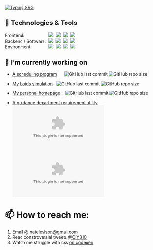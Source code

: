 [![Typing SVG](https://readme-typing-svg.herokuapp.com?font=Open+Sans&duration=1500&pause=1000&color=ffffff&vCenter=true&width=435&lines=%F0%9F%91%8B+Hello;%F0%9F%98%84+I+am+Nate+Levison+;%F0%9F%91%A8%E2%80%8D%F0%9F%92%BB+Full+Stack+Programmer;%F0%9F%97%9D+1.5y+Java+and+W2+experience;%F0%9F%A5%A3+Mac+and+Cheese+Enthusiast)](https://git.io/typing-svg)

## 🔧 Technologies & Tools
Frontend:&nbsp;&nbsp;&nbsp;&nbsp;&nbsp;&nbsp;&nbsp;&nbsp;&nbsp;&nbsp;&nbsp;&nbsp;&nbsp;&nbsp;&nbsp;&nbsp;&nbsp;&nbsp;&nbsp;
![](https://img.shields.io/badge/-JavaScript-c2bc00?logo=JavaScript)&nbsp;
![](https://img.shields.io/badge/-HTML-ff995e?logo=HTML5)&nbsp;
![](https://img.shields.io/badge/-CSS3-5ea1ff?logo=CSS3&logoColor=0082c3)&nbsp;
![](https://img.shields.io/badge/-Svelte-df793e?logo=Svelte)&nbsp;
<br>
Backend / Software:&nbsp;
![](https://img.shields.io/badge/-Java-ff7569?logo=OpenJDK)&nbsp;
![](https://img.shields.io/badge/-Python-2db345?logo=Python)&nbsp;
![](https://img.shields.io/badge/-node.js-66d97a?logo=node.js)&nbsp;
![](https://img.shields.io/badge/-Rust-ff995e?logo=rust)&nbsp;
<br>
Environment:&nbsp;&nbsp;&nbsp;&nbsp;&nbsp;&nbsp;&nbsp;&nbsp;&nbsp;&nbsp;&nbsp;&nbsp;&nbsp;
![](https://img.shields.io/badge/-VSCode-5ea1ff?logo=visual-studio-code&logoColor=blue)&nbsp;
![](https://img.shields.io/badge/-MSVS-a341d1?logo=visual-studio&logoColor=purple)&nbsp;
![](https://img.shields.io/badge/-GitHub-gray?logo=github)&nbsp;
![](https://img.shields.io/badge/-replit-ff995e?logo=replit)&nbsp;

## 🔭 I’m currently working on
  -  [A scheduling program](https://github.com/Cheespeasa1234/LeviSchedule)  &nbsp;&nbsp;&nbsp;&nbsp;
![GitHub last commit](https://img.shields.io/github/last-commit/Cheespeasa1234/LeviSchedule)
![GitHub repo size](https://img.shields.io/github/repo-size/Cheespeasa1234/LeviSchedule)

  -  [My boids simulation](https://github.com/Cheespeasa1234/LeviAntSim) &nbsp;
![GitHub last commit](https://img.shields.io/github/last-commit/Cheespeasa1234/LeviAntSim)
![GitHub repo size](https://img.shields.io/github/repo-size/Cheespeasa1234/LeviAntSim)

  -  [My personal homepage](https://Cheespeasa1234.github.io) &nbsp;&nbsp;
![GitHub last commit](https://img.shields.io/github/last-commit/Cheespeasa1234/Cheespeasa1234.github.io)
![GitHub repo size](https://img.shields.io/github/repo-size/Cheespeasa1234/Cheespeasa1234.github.io)
 
  -  [A guidance department requirement utility](https://github.com/Cheespeasa1234/casa.natelevison.com) &nbsp;&nbsp;
![GitHub last commit](https://img.shields.io/github/last-commit/Cheespeasa1234/casa.natelevison.com)
![GitHub repo size](https://img.shields.io/github/repo-size/Cheespeasa1234/casa.natelevison.com)


# 📫 How to reach me:
  1. Email @ [natelevison@gmail.com](mailto:natelevison@gmail.com)
  2. Read constroversial tweets [@CiY310](https://www.twitter.com/CiY310) 
  3. Watch me struggle with css [on codepen](https://codepen.io/ciy310)
